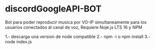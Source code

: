 # discordGoogleAPI-BOT

Bot para poder reproducir musica por VO-IP simultaneamente para los usuarios conectados al canal de voz, Requiere Noje.js LTS 16 y NPM

1.- descarga una version de node compatible
2.- npm -i o npm install
3.- node index.js
